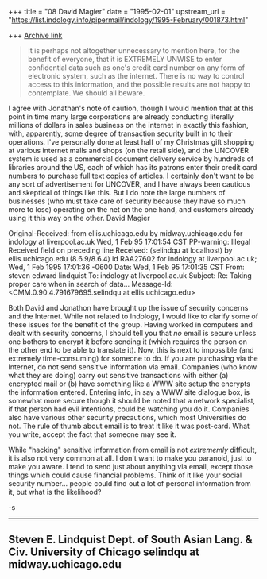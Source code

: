 +++
title = "08 David Magier"
date = "1995-02-01"
upstream_url = "https://list.indology.info/pipermail/indology/1995-February/001873.html"

+++
[Archive link](https://list.indology.info/pipermail/indology/1995-February/001873.html)

> It is perhaps not altogether
> unnecessary to mention here, for the benefit of everyone, that it is
> EXTREMELY UNWISE to enter confidential data such as one's credit card
> number on any form of electronic system, such as the internet.   There is
> no way to control access to this information, and the possible  results are
> not happy to contemplate.  We should all beware.

I agree with Jonathan's note of caution, though I would mention that
at this point in time many large corporations are already conducting
literally millions of dollars in sales business on the internet in
exactly this fashion, with, apparently, some degree of transaction
security built in to their operations. I've personally done at least half
of my Christmas gift shopping at various internet malls and shops (on
the retail side), and the UNCOVER system is used as a commercial
document delivery service by hundreds of libraries around the US,
each of which has its patrons enter their credit card numbers to
purchase full text copies of articles. I certainly don't want to be
any sort of advertisement for UNCOVER, and I have always been cautious
and skeptical of things like this. But I do note the large numbers of
businesses (who must take care of security because they have so much
more to lose) operating on the net on the one hand, and customers
already using it this way on the other.
David Magier


Original-Received:  from ellis.uchicago.edu by 
                   midway.uchicago.edu for indology at liverpool.ac.uk Wed, 1 Feb 
                   95 17:01:54 CST
PP-warning: Illegal Received field on preceding line
Received: (selindqu at localhost) by ellis.uchicago.edu (8.6.9/8.6.4) id RAA27602 
          for indology at liverpool.ac.uk; Wed, 1 Feb 1995 17:01:36 -0600
Date: Wed, 1 Feb 95 17:01:35 CST
From: steven edward lindquist <selindqu at midway.uchicago.edu>
To: indology at liverpool.ac.uk
Subject: Re: Taking proper care when in search of data...
Message-Id: <CMM.0.90.4.791679695.selindqu at ellis.uchicago.edu>

Both David and Jonathon have brought up the issue of security concerns and
the Internet.  While not related to Indology, I would like to clarify some of
these issues for the benefit of the group.  Having worked in computers and
dealt with security concerns, I should tell you that *no* email is secure
unless one bothers to encrypt it before sending it (which requires the person
on the other end to be able to translate it).  Now, this is next to
impossible (and extremely time-consuming) for someone to do.  If you are
purchasing via the Internet, do not send sensitive information via email. 
Companies (who know what they are doing) carry out sensitive transactions
with either (a) encrypted mail or (b) have something like a WWW site setup
the encrypts the information entered.  Entering info, in say a WWW site
dialogue box, is somewhat more secure though it should be noted that a
network specialist, if that person had evil intentions, could be watching you
do it.  Companies  also have various other security precautions, which most
Universities do not.  The rule of thumb about email is to treat it like it
was post-card.  What you write, accept the fact that someone may see it.

While "hacking" sensitive information from email is not *extrememly*
difficult, it is also not very common at all.  I don't want to make you
paranoid, just to make you aware.  I tend to send just about anything via
email, except those things which could cause financial problems.  Think of it
like your social security number... people could find out a lot of personal
information from it, but what is the likelihood?

-s

---------
Steven E. Lindquist
Dept. of South Asian Lang. & Civ.
University of Chicago
selindqu at midway.uchicago.edu
---------






